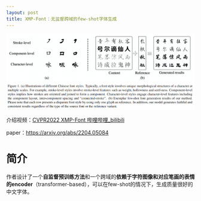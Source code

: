 ```yaml
---
layout: post
title: XMP-Font：无监督跨域的few-shot字体生成
---
```


![image-20220512233100855](https://raw.githubusercontent.com/294coder/blog_img_bed/main/imgs/image-20220512233100855.png)

介绍视频：[CVPR2022 XMP-Font 哔哩哔哩_bilibili](https://www.bilibili.com/video/BV1qY4y1b7Mh?spm_id_from=333.1007.top_right_bar_window_view_later.content.click)

paper：https://arxiv.org/abs/2204.05084

# 简介

作者设计了一个**自监督预训练方法**和一个跨域的**依赖于字符图像和对应笔画的表情的encoder**（transformer-based），可以在few-shot的情况下，生成质量很好的中文字体。



